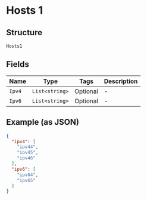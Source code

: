 
# Hosts 1

## Structure

`Hosts1`

## Fields

| Name | Type | Tags | Description |
|  --- | --- | --- | --- |
| `Ipv4` | `List<string>` | Optional | - |
| `Ipv6` | `List<string>` | Optional | - |

## Example (as JSON)

```json
{
  "ipv4": [
    "ipv44",
    "ipv45",
    "ipv46"
  ],
  "ipv6": [
    "ipv64",
    "ipv65"
  ]
}
```

